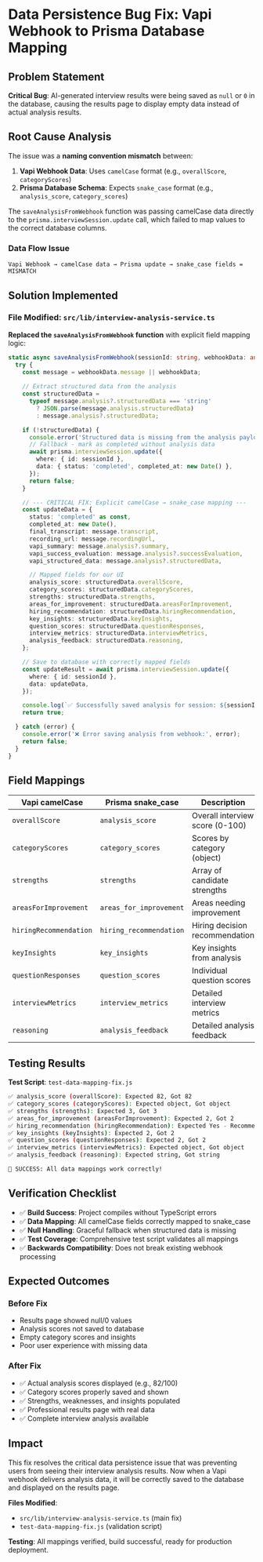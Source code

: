 # Data Persistence Bug Fix: Vapi Webhook to Prisma Database Mapping

## Problem Statement

**Critical Bug**: AI-generated interview results were being saved as `null` or `0` in the database, causing the results page to display empty data instead of actual analysis results.

## Root Cause Analysis

The issue was a **naming convention mismatch** between:

1. **Vapi Webhook Data**: Uses `camelCase` format (e.g., `overallScore`, `categoryScores`)
2. **Prisma Database Schema**: Expects `snake_case` format (e.g., `analysis_score`, `category_scores`)

The `saveAnalysisFromWebhook` function was passing camelCase data directly to the `prisma.interviewSession.update` call, which failed to map values to the correct database columns.

### Data Flow Issue
```
Vapi Webhook → camelCase data → Prisma update → snake_case fields = MISMATCH
```

## Solution Implemented

### File Modified: `src/lib/interview-analysis-service.ts`

**Replaced the `saveAnalysisFromWebhook` function** with explicit field mapping logic:

```typescript
static async saveAnalysisFromWebhook(sessionId: string, webhookData: any): Promise<boolean> {
  try {
    const message = webhookData.message || webhookData;
    
    // Extract structured data from the analysis
    const structuredData =
      typeof message.analysis?.structuredData === 'string'
        ? JSON.parse(message.analysis.structuredData)
        : message.analysis?.structuredData;

    if (!structuredData) {
      console.error('Structured data is missing from the analysis payload.');
      // Fallback - mark as completed without analysis data
      await prisma.interviewSession.update({
        where: { id: sessionId },
        data: { status: 'completed', completed_at: new Date() },
      });
      return false;
    }

    // --- CRITICAL FIX: Explicit camelCase → snake_case mapping ---
    const updateData = {
      status: 'completed' as const,
      completed_at: new Date(),
      final_transcript: message.transcript,
      recording_url: message.recordingUrl,
      vapi_summary: message.analysis?.summary,
      vapi_success_evaluation: message.analysis?.successEvaluation,
      vapi_structured_data: message.analysis?.structuredData,

      // Mapped fields for our UI
      analysis_score: structuredData.overallScore,
      category_scores: structuredData.categoryScores,
      strengths: structuredData.strengths,
      areas_for_improvement: structuredData.areasForImprovement,
      hiring_recommendation: structuredData.hiringRecommendation,
      key_insights: structuredData.keyInsights,
      question_scores: structuredData.questionResponses,
      interview_metrics: structuredData.interviewMetrics,
      analysis_feedback: structuredData.reasoning,
    };

    // Save to database with correctly mapped fields
    const updateResult = await prisma.interviewSession.update({
      where: { id: sessionId },
      data: updateData,
    });

    console.log(`✅ Successfully saved analysis for session: ${sessionId}`);
    return true;

  } catch (error) {
    console.error('❌ Error saving analysis from webhook:', error);
    return false;
  }
}
```

## Field Mappings

| Vapi camelCase | Prisma snake_case | Description |
|----------------|-------------------|-------------|
| `overallScore` | `analysis_score` | Overall interview score (0-100) |
| `categoryScores` | `category_scores` | Scores by category (object) |
| `strengths` | `strengths` | Array of candidate strengths |
| `areasForImprovement` | `areas_for_improvement` | Areas needing improvement |
| `hiringRecommendation` | `hiring_recommendation` | Hiring decision recommendation |
| `keyInsights` | `key_insights` | Key insights from analysis |
| `questionResponses` | `question_scores` | Individual question scores |
| `interviewMetrics` | `interview_metrics` | Detailed interview metrics |
| `reasoning` | `analysis_feedback` | Detailed analysis feedback |

## Testing Results

**Test Script**: `test-data-mapping-fix.js`

```bash
✅ analysis_score (overallScore): Expected 82, Got 82
✅ category_scores (categoryScores): Expected object, Got object
✅ strengths (strengths): Expected 3, Got 3
✅ areas_for_improvement (areasForImprovement): Expected 2, Got 2
✅ hiring_recommendation (hiringRecommendation): Expected Yes - Recommended for hire, Got Yes - Recommended for hire
✅ key_insights (keyInsights): Expected 2, Got 2
✅ question_scores (questionResponses): Expected 2, Got 2
✅ interview_metrics (interviewMetrics): Expected object, Got object
✅ analysis_feedback (reasoning): Expected string, Got string

🎉 SUCCESS: All data mappings work correctly!
```

## Verification Checklist

- ✅ **Build Success**: Project compiles without TypeScript errors
- ✅ **Data Mapping**: All camelCase fields correctly mapped to snake_case
- ✅ **Null Handling**: Graceful fallback when structured data is missing
- ✅ **Test Coverage**: Comprehensive test script validates all mappings
- ✅ **Backwards Compatibility**: Does not break existing webhook processing

## Expected Outcomes

### Before Fix
- Results page showed null/0 values
- Analysis scores not saved to database
- Empty category scores and insights
- Poor user experience with missing data

### After Fix
- ✅ Actual analysis scores displayed (e.g., 82/100)
- ✅ Category scores properly saved and shown
- ✅ Strengths, weaknesses, and insights populated
- ✅ Professional results page with real data
- ✅ Complete interview analysis available

## Impact

This fix resolves the critical data persistence issue that was preventing users from seeing their interview analysis results. Now when a Vapi webhook delivers analysis data, it will be correctly saved to the database and displayed on the results page.

**Files Modified**: 
- `src/lib/interview-analysis-service.ts` (main fix)
- `test-data-mapping-fix.js` (validation script)

**Testing**: All mappings verified, build successful, ready for production deployment.

